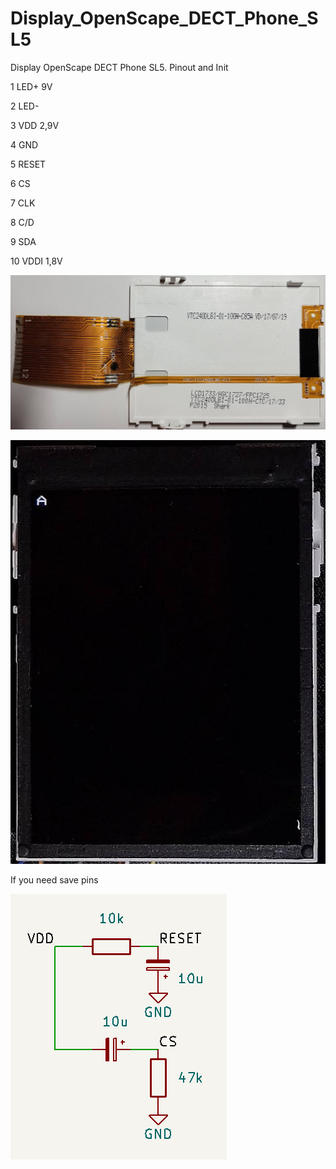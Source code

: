# Display_OpenScape_DECT_Phone_SL5
 Display OpenScape DECT Phone SL5. Pinout and Init
 
 1  LED+ 9V
 
 2  LED-
 
 3  VDD 2,9V
 
 4  GND
 
 5  RESET
 
 6  CS
 
 7  CLK
 
 8  C/D
 
 9  SDA
 
 10 VDDI 1,8V
 
 ![Display_OpenScape_DECT_Phone_SL5_back.jpg](Display_OpenScape_DECT_Phone_SL5_back.jpg)
 
 
 ![Display_OpenScape_DECT_Phone_SL5_front.jpg](Display_OpenScape_DECT_Phone_SL5_front.jpg)
 
 If you need save pins
 
 ![hardware_reset_and_cs.png](hardware_reset_and_cs.png)
